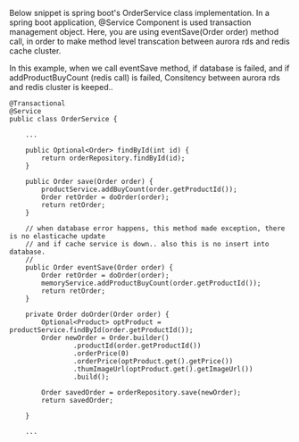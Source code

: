 Below snippet is spring boot's OrderService class implementation.
In a spring boot application, @Service Component is used transaction management object.
Here, you are using eventSave(Order order) method call, in order to make method level transcation between aurora rds and redis cache cluster.

In this example, when we call eventSave method, 
if database is failed, and if addProductBuyCount (redis call) is failed, 
Consitency between aurora rds and redis cluster is keeped..

```
@Transactional
@Service
public class OrderService {

    ...
    
    public Optional<Order> findById(int id) {
        return orderRepository.findById(id);
    }

    public Order save(Order order) {
        productService.addBuyCount(order.getProductId());
        Order retOrder = doOrder(order);
        return retOrder;
    }

    // when database error happens, this method made exception, there is no elasticache update
    // and if cache service is down.. also this is no insert into database.
    //
    public Order eventSave(Order order) {
        Order retOrder = doOrder(order);
        memoryService.addProductBuyCount(order.getProductId());
        return retOrder;
    }

    private Order doOrder(Order order) {
        Optional<Product> optProduct = productService.findById(order.getProductId());
        Order newOrder = Order.builder()
                .productId(order.getProductId())
                .orderPrice(0)
                .orderPrice(optProduct.get().getPrice())
                .thumImageUrl(optProduct.get().getImageUrl())
                .build();

        Order savedOrder = orderRepository.save(newOrder);
        return savedOrder;

    }
    
    ...
```

